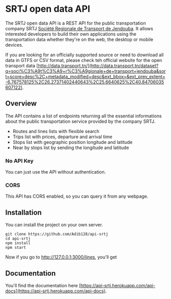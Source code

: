 # SRTJ open data API

The SRTJ open data API is a REST API for the public transportation company SRTJ [Société Regionale de Transport de Jendouba](https://srtj.com.tn/En/). It allows interested developers to build their own applications using the transportation data whether they're on the web, the desktop or mobile devices.

If you are looking for an officially supported source or need to download all data in GTFS or CSV format, please check teh official website for the open transport data [http://data.transport.tn/](http://data.transport.tn/dataset?q=soci%C3%A9t%C3%A9+r%C3%A9gionale+de+transport+jendouba&sort=score+desc%2C+metadata_modified+desc&ext_bbox=&ext_prev_extent=-6.767578125%2C26.27371402440643%2C25.6640625%2C40.84706035607122).


## Overview

The API contains a list of endpoints returning all the essential informations about the public transportation service provided by the company SRTJ.
* Routes and lines lists with flexible search
* Trips list with prices, departure and arrival time
* Stops list with geographic position longitude and latitude
* Near by stops list by sending the longitude and latitude

### No API Key
You can just use the API without authentication.

### CORS
This API has CORS enabled, so you can query it from any webpage.

## Installation

You can install the project on your own server.
```
git clone https://github.com/Adib128/api-srtj
cd api-srtj
npm install
npm start
```
Now if you go to http://127.0.0.1:3000/lines, you'll get

## Documentation

You'll find the documentation here [https://api-srtj.herokuapp.com/api-docs](https://api-srtj.herokuapp.com/api-docs).
